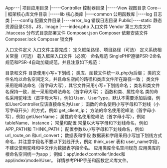 
App---|                     项目应用目录
	  |-----Controller      控制器目录
	  |-----View            视图目录
Core--|                     框架核心库文件目录
      |-----lib             核心类库
	  |----common           公用函数库
	  |----log              日志类
	  |----config           配置文件目录
	  |----error_log        错误日志目录
Public|----static           静态资源目录CSS，JS，Image
	  |----index.php        入口文件
Vendor                      第三方库文件
.htaccess                   分布式目录部署文件
Composer.json  Composer     依赖安装文件
Composer.lock  Composer     锁文件

入口文件定义
入口文件主要完成：
定义框架路径、项目路径（可选）
定义系统相关常量（可选）
载入框架入口文件（必须）
命名规范
SinglePHP遵循PSR-2命名规范和PSR-4自动加载规范，并且注意如下规范：

目录和文件
目录使用小写+下划线；
类库、函数文件统一以.php为后缀；
类的文件名均以命名空间定义，并且命名空间的路径和类库文件所在路径一致；
类文件采用驼峰法命名（首字母大写），其它文件采用小写+下划线命名；
类名和类文件名保持一致，统一采用驼峰法命名（首字母大写）；
函数和类、属性命名
类的命名采用驼峰法（首字母大写），例如 User、UserType，默认不需要添加后缀，例如UserController应该直接命名为User；
函数的命名使用小写字母和下划线（小写字母开头）的方式，例如 get_client_ip；
方法的命名使用驼峰法（首字母小写），例如 getUserName；
属性的命名使用驼峰法（首字母小写），例如 tableName、instance；
常量和配置
常量以大写字母和下划线命名，例如 APP_PATH和 THINK_PATH；
配置参数以小写字母和下划线命名，例如 url_route_on 和url_convert；
数据表和字段
数据表和字段采用小写加下划线方式命名，并注意字段名不要以下划线开头，例如 think_user 表和 user_name字段，不建议使用驼峰和中文作为数据表字段命名。
应用类库命名空间规范
应用类库的根命名空间统一为app；
例如：app\index\controller\Index和app\index\model\User。
详情参考PHP手册和函数定义库文件。




